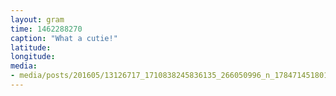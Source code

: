 ```yaml
---
layout: gram
time: 1462288270
caption: "What a cutie!"
latitude: 
longitude: 
media:
- media/posts/201605/13126717_1710838245836135_266050996_n_17847145180122204.jpg
---
```

